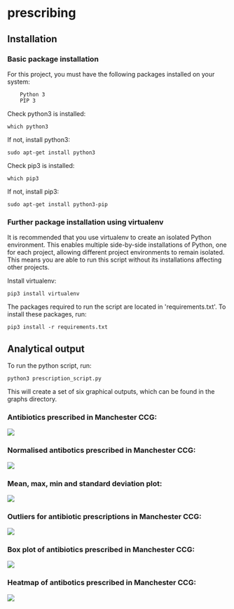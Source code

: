 # prescribing


## Installation

### Basic package installation

For this project, you must have the following packages installed on your system:
```
    Python 3
    PIP 3
```
Check python3 is installed:
```
which python3
```
If not, install python3:
```
sudo apt-get install python3
```
Check pip3 is installed:
```
which pip3
```
If not, install pip3:
```
sudo apt-get install python3-pip
```

### Further package installation using virtualenv

It is recommended that you use virtualenv to create an isolated Python environment. This enables multiple side-by-side installations of Python, one for each project, allowing different project environments to remain isolated. This means you are able to run this script without its installations affecting other projects. 

Install virtualenv:
```
pip3 install virtualenv
```

The packages required to run the script are located in 'requirements.txt'. To install these packages, run:
```
pip3 install -r requirements.txt
```

## Analytical output

To run the python script, run:
```
python3 prescription_script.py
```
This will create a set of six graphical outputs, which can be found in the graphs directory.

### Antibiotics prescribed in Manchester CCG:
![](graphs%20antibiotics_prescribed_in_Manchester_over_time.png)

### Normalised antibotics prescribed in Manchester CCG:
![](graphs%20normalised_antibiotics_prescribed_in_manchester_over_time.png)

### Mean, max, min and standard deviation plot:
![](graphs%20Mean_and_sd_antibiotics_per_1000_patients.png)

### Outliers for antibiotic prescriptions in Manchester CCG:
![](graphs%20Prescription_outliers_in_Manchester_CCG.png)

### Box plot of antibiotics prescribed in Manchester CCG:
![](graphs%20Box_plot.png)

### Heatmap of antibotics prescribed in Manchester CCG:
![](graphs%20heatmap.png)



